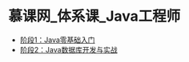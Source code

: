 <!--
 * @Description:
 * @Author: neozhang
 * @Date: 2022-04-05 17:13:26
 * @LastEditors: neozhang
 * @LastEditTime: 2022-04-06 22:36:45
-->
# 慕课网_体系课_Java工程师  

- [阶段1：Java零基础入门](./introduction/)  
- [阶段2：Java数据库开发与实战](./javadb/)  